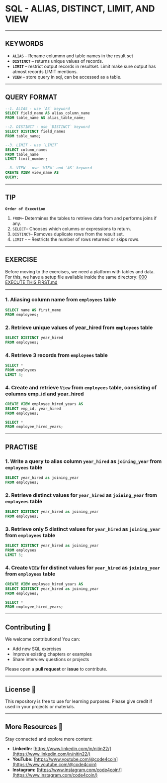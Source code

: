 # SQL - ALIAS, DISTINCT, LIMIT, AND VIEW
---
## KEYWORDS
- **`ALIAS`** – Rename colummn and table names in the result set  
- **`DISTINCT`** – returns unique values of records.
- **`LIMIT`** – restrict output records in resultset. Limit make sure output has atmost records LIMIT mentions.
- **`VIEW`** – store query in sql, can be accessed as a table.
---
## QUERY FORMAT
```sql
--1. ALIAS - use `AS` keyword
SELECT field_name AS alias_column_name
FROM table_name AS alias_table_name;
```
```sql
--2. DISTINCT - use `DISTINCT` keyword
SELECT DISTINCT field_names
FROM table_name;
```
```sql
--3. LIMIT - use `LIMIT`
SELECT column_names
FROM table_name
LIMIT limit_number;
```
```sql
--3. VIEW - use `VIEW` and `AS` keyword
CREATE VIEW view_name AS
QUERY;
```
---
## TIP
**`Order of Execution`**
1.  `FROM`– Determines the tables to retrieve data from and performs joins if any.
2.  `SELECT`– Chooses which columns or expressions to return.
3.  `DISTINCT`– Removes duplicate rows from the result set.
4.  `LIMIT` - – Restricts the number of rows returned or skips rows.
---
## EXERCISE
Before moving to the exercises, we need a platform with tables and data.  
For this, we have a setup file available inside the same directory: [000 EXECUTE THIS FIRST.md](https://github.com/code4coin/001-SQL-Structured-Query-Language-/blob/main/001%20SQL%20FOR%20DATA%20ENGINEERS/001%20Exercises/000%20EXECUTE%20THIS%20FIRST.md)

---
### 1. Aliasing column name from `employees` table
```sql
SELECT name AS first_name
FROM employees;
```
### 2. Retrieve unique values of year_hired from `employees` table
```sql
SELECT DISTINCT year_hired 
FROM employees;
```
### 4. Retrieve 3 records from `employees` table
```sql
SELECT *
FROM employees
LIMIT 3;
```
### 4. Create and retrieve `View` from `employees` table, consisting of columns emp_id and year_hired
```sql
CREATE VIEW employee_hired_years AS
SELECT emp_id, year_hired
FROM employees;

SELECT * 
FROM employee_hired_years;
```
---
## PRACTISE
### 1. Write a query to alias column `year_hired` as `joining_year` from `employees` table
```sql
SELECT year_hired as joining_year
FROM employees;
```
### 2. Retrieve distinct values for `year_hired` as `joining_year` from `employees` table
```sql
SELECT DISTINCT year_hired as joining_year
FROM employees;
```
### 3. Retrieve only 5 distinct values for `year_hired` as `joining_year` from `employees` table
```sql
SELECT DISTINCT year_hired as joining_year
FROM employees
LIMIT 5;
```
### 4. Create `VIEW` for distinct values for `year_hired` as `joining_year` from `employees` table
```sql
CREATE VIEW employee_hired_years AS
SELECT DISTINCT year_hired as joining_year
FROM employees;

SELECT * 
FROM employee_hired_years;
```
---
## **Contributing** 🤝

We welcome contributions! You can:

- Add new SQL exercises
- Improve existing chapters or examples
- Share interview questions or projects

Please open a **pull request** or **issue** to contribute.

---
## **License** 📄

This repository is free to use for learning purposes. Please give credit if used in your projects or materials.

---
## **More Resources** 🔗

Stay connected and explore more content:

- **LinkedIn:** [https://www.linkedin.com/in/nitin22/](https://www.linkedin.com/in/nitin22/)
- **YouTube:** [https://www.youtube.com/@code4coin](https://www.youtube.com/@code4coin)
- **Instagram:** [https://www.instagram.com/code4coin/](https://www.instagram.com/code4coin/)
